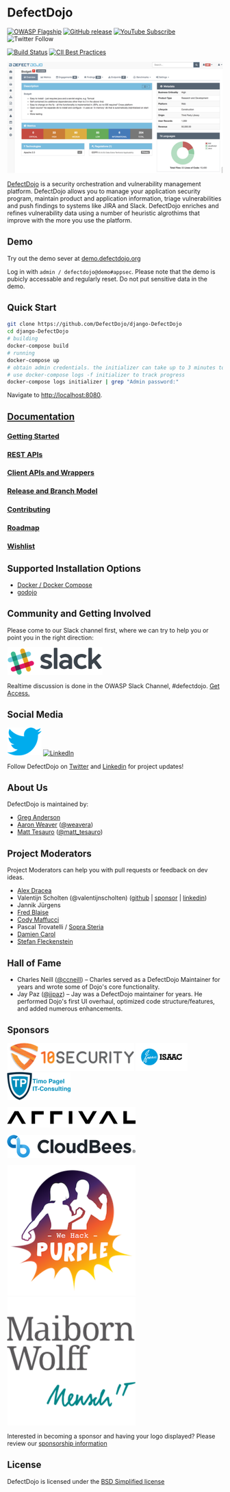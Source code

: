 # DefectDojo

[![OWASP Flagship](https://img.shields.io/badge/owasp-flagship%20project-orange.svg)](https://www.owasp.org/index.php/OWASP_DefectDojo_Project) [![GitHub release](https://img.shields.io/github/release/DefectDojo/django-DefectDojo.svg)](https://github.com/DefectDojo/django-DefectDojo) [![YouTube Subscribe](https://img.shields.io/badge/youtube-subscribe-%23c4302b.svg)](https://www.youtube.com/channel/UCWw9qzqptiIvTqSqhOFuCuQ) ![Twitter Follow](https://img.shields.io/twitter/follow/defectdojo.svg?style=social&label=Follow)

[![Build Status](https://github.com/DefectDojo/django-DefectDojo/actions)](https://github.com/DefectDojo/django-DefectDojo/actions) [![CII Best Practices](https://bestpractices.coreinfrastructure.org/projects/2098/badge)](https://bestpractices.coreinfrastructure.org/projects/2098)

![Screenshot of DefectDojo](https://raw.githubusercontent.com/DefectDojo/django-DefectDojo/dev/docs/static/images/screenshot1.png)

[DefectDojo](https://www.defectdojo.org/) is a security orchestration and
vulnerability management platform.
DefectDojo allows you to manage your application security program, maintain
product and application information, triage vulnerabilities and
push findings to systems like JIRA and Slack. DefectDojo enriches and
refines vulnerability data using a number of heuristic algrothims that
improve with the more you use the platform.

## Demo

Try out the demo sever at [demo.defectdojo.org](https://demo.defectdojo.org)

Log in with `admin / defectdojo@demo#appsec`. Please note that the demo is pubicly accessable and regularly reset. Do not put sensitive data in the demo.

## Quick Start

```sh
git clone https://github.com/DefectDojo/django-DefectDojo
cd django-DefectDojo
# building
docker-compose build
# running
docker-compose up
# obtain admin credentials. the initializer can take up to 3 minutes to run
# use docker-compose logs -f initializer to track progress
docker-compose logs initializer | grep "Admin password:"
```

Navigate to <http://localhost:8080>.


## [Documentation](https://defectdojo.github.io/django-DefectDojo/)

### [Getting Started](readme-docs/GETTING-STARTED.md)

### [REST APIs](readme-docs/REST-APIs.md)

### [Client APIs and Wrappers](readme-docs/CLIENT-APIs-AND-WRAPPERS)

### [Release and Branch Model](readme-docs/RELEASE-AND-BRANCH-MODEL.md)

### [Contributing](readme-docs.md)

### [Roadmap](readme-docs/ROADMAP.md)

### [Wishlist](readme-docs/WISHLIST.md)

## Supported Installation Options

* [Docker / Docker Compose](readme-docs/DOCKER.md)
* [godojo](https://github.com/DefectDojo/godojo)


## Community and Getting Involved
Please come to our Slack channel first, where we can try to help you or point you in the right direction:

![Slack](https://raw.githubusercontent.com/DefectDojo/django-DefectDojo/dev/docs/static/images/slack_rgb.png)

Realtime discussion is done in the OWASP Slack Channel, #defectdojo.
[Get Access.](https://owasp-slack.herokuapp.com/)

## Social Media
 [![Twitter](https://raw.githubusercontent.com/DefectDojo/django-DefectDojo/dev/docs/static/images/Twitter_Logo.png)](https://twitter.com/defectdojo)
 [![LinkedIn](https://raw.githubusercontent.com/devGregA/django-DefectDojo/dev/docs/static/images/Linkedin-logo-icon-png.png)](https://www.linkedin.com/company/defectdojo)

Follow DefectDojo on [Twitter](https://twitter.com/defectdojo) and [Linkedin](https://www.linkedin.com/company/defectdojo) for project updates!

## About Us

DefectDojo is maintained by:

* [Greg Anderson](https://www.linkedin.com/in/g-anderson/)
* [Aaron Weaver](https://www.linkedin.com/in/aweaver/) ([@weavera](https://twitter.com/weavera))
* [Matt Tesauro](https://www.linkedin.com/in/matttesauro/) ([@matt_tesauro](https://twitter.com/matt_tesauro))


## Project Moderators

Project Moderators can help you with pull requests or feedback on dev ideas.

* [Alex Dracea](https://www.linkedin.com/in/alexandru-marin-dracea-910b51122/)
* Valentijn Scholten (@valentijnscholten) ([github](https://github.com/valentijnscholten) | [sponsor](https://github.com/sponsors/valentijnscholten) | [linkedin](https://www.linkedin.com/in/valentijn-scholten/))
* Jannik Jürgens
* [Fred Blaise](https://www.linkedin.com/in/fredblaise/)
* [Cody Maffucci](https://www.linkedin.com/in/cody-maffucci)
* Pascal Trovatelli / [Sopra Steria](https://www.soprasteria.com/)
* [Damien Carol](https://www.linkedin.com/in/damien-carol/)
* [Stefan Fleckenstein](https://www.linkedin.com/in/stefan-fleckenstein-6a456a30/)


## Hall of Fame

* Charles Neill ([@ccneill](https://twitter.com/ccneill)) – Charles served as a
    DefectDojo Maintainer for years and wrote some of Dojo's core functionality.
* Jay Paz ([@jjpaz](https://twitter.com/jjpaz)) – Jay was a DefectDojo
  maintainer for years. He performed Dojo's first UI overhaul, optimized code structure/features, and added numerous enhancements.





## Sponsors
[<img src="https://raw.githubusercontent.com/DefectDojo/django-DefectDojo/dev/docs/static/images/10Security-logo.png" github-user="devgrega" alt="10Security" height="65"/>](https://10security.com)
[<img src="https://raw.githubusercontent.com/DefectDojo/django-DefectDojo/dev/docs/static/images/isaac.png" github-user="valentijnscholten" alt="ISAAC" height="65"/>](https://isaac.nl)
[<img src="https://raw.githubusercontent.com/DefectDojo/django-DefectDojo/dev/docs/static/images/timo-pagel-logo.png" github-user="wurstbot" alt="Tim Pagel" height="65" />](https://pagel.pro/)

[<img src="https://raw.githubusercontent.com/DefectDojo/django-DefectDojo/dev/docs/static/images/arrival.png" github-user="ansidorov" alt="ARRIVAL" width=300 />](https://arrival.com)

[<img src="https://raw.githubusercontent.com/DefectDojo/django-DefectDojo/dev/docs/static/images/cloudbees-logo.png" github-user="madchap" alt="Cloudbees" width=300 />](https://cloudbees.com/)

[<img src="https://raw.githubusercontent.com/DefectDojo/django-DefectDojo/dev/docs/static/images/WHP.png" github-user="mtesauro" alt="WeHackPurle" width=300 />](https://wehackpurple.com/)
[<img src="https://raw.githubusercontent.com/DefectDojo/django-DefectDojo/dev/docs/static/images/maibornwolff-logo.png" github-user="StefanFl" alt="MiabornWolff" width=300 />]((https://www.maibornwolff.de/en))



Interested in becoming a sponsor and having your logo displayed? Please review
our [sponsorship information](readme-docs/SPONSORING.md)

## License

DefectDojo is licensed under the [BSD Simplified license](LICENSE.md)
